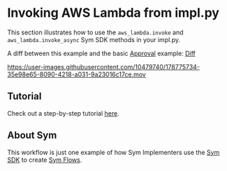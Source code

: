 # Invoking AWS Lambda from impl.py
This section illustrates how to use the `aws_lambda.invoke` and `aws_lambda.invoke_async` Sym SDK methods in your impl.py.

A diff between this example and the basic [Approval](../approvals) example: [Diff](https://github.com/symopsio/examples/compare/1c17b3267ae2364ed6d30cbc747f3aa30856aecb...81312a21b0adc0bc4e6e66b8b0e0f4b3d59438a5)

https://user-images.githubusercontent.com/10479740/178775734-35e98e65-8090-4218-a031-9a23016c17ce.mov

## Tutorial

Check out a step-by-step tutorial [here](https://docs.symops.com/docs/enabling-aws-lambda-in-the-sdk).

## About Sym

This workflow is just one example of how Sym Implementers use the [Sym SDK](https://docs.symops.com/docs) to create [Sym Flows](https://docs.symops.com/docs/sym-access-flows).
